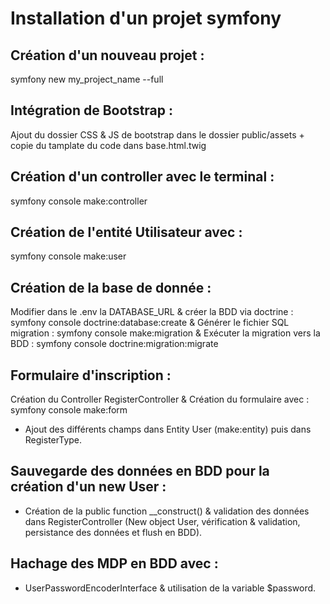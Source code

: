 # Installation d'un projet symfony

## Création d'un nouveau projet : 
symfony new my_project_name --full

## Intégration de Bootstrap :
Ajout du dossier CSS & JS de bootstrap dans le dossier public/assets + copie du tamplate du code dans base.html.twig 

## Création d'un controller avec le terminal :
symfony console make:controller

## Création de l'entité Utilisateur avec : 
symfony console make:user

## Création de la base de donnée : 
Modifier dans le .env la DATABASE_URL 
& 
créer la BDD via doctrine :
symfony console doctrine:database:create
&
Générer le fichier SQL migration :
symfony console make:migration
&
Exécuter la migration vers la BDD :
symfony console doctrine:migration:migrate

## Formulaire d'inscription : 
Création du Controller RegisterController 
&
Création du formulaire avec : symfony console make:form
+ Ajout des différents champs dans Entity User (make:entity) puis dans RegisterType.

## Sauvegarde des données en BDD pour la création d'un new User :
- Création de la public function __construct() & validation des données dans RegisterController (New object User, vérification & validation, persistance des données et flush en BDD).

## Hachage des MDP en BDD avec :
- UserPasswordEncoderInterface & utilisation de la variable $password.